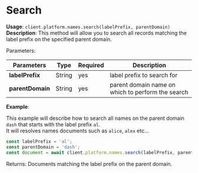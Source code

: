 # Search

**Usage**: `client.platform.names.search(labelPrefix, parentDomain)`  
**Description**: This method will allow you to search all records matching the label prefix on the specified parent domain.

Parameters:

| Parameters       | Type   | Required | Description                                       |
| ---------------- | ------ | -------- | ------------------------------------------------- |
| **labelPrefix**  | String | yes      | label prefix to search for                        |
| **parentDomain** | String | yes      | parent domain name on which to perform the search |

**Example**:

This example will describe how to search all names on the parent domain `dash` that starts with the label prefix `al`.  
It will resolves names documents such as `alice`, `alex` etc...

```js
const labelPrefix = 'al';
const parentDomain = 'dash';
const document = await client.platform.names.search(labelPrefix, parentDomain);
```

Returns: Documents matching the label prefix on the parent domain.
